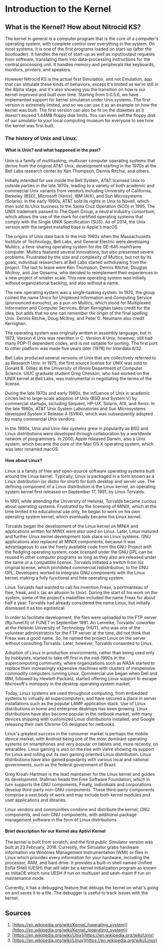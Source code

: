 # Introduction to the Kernel

## What is the Kernel? How about Nitrocid KS?

The kernel in general is a computer program that is the core of a computer's operating system, with complete control over everything in the system. On most systems, it is one of the first programs loaded on start-up (after the bootloader). It handles the rest of start-up as well as input/output requests from software, translating them into data-processing instructions for the central processing unit. It handles memory and peripherals like keyboards, monitors, printers, and speakers.

However Nitrocid KS is the actual first Simulation, and not Emulation, app that can simulate these kinds of behaviors, except it's limited as we're still in the Alpha stage, and it's also showing you the transition on how is our kernel improved and built over time. Starting from 0.0.5.6, we have implemented support for kernel simulation under Unix systems. The first version is extremely limited, and so we can use it as an example on how the kernel was built. The first version can also be fit on the diskettes as it doesn't exceed 1.44MB floppy disk limits. You can even sell the floppy disk of our simulator to your local computing museum for everyone to see how the kernel was first built.

### The history of Unix and Linux.

#### What is Unix? and what happened in the past?

Unix is a family of multitasking, multiuser computer operating systems that derive from the original AT&T Unix, development starting in the 1970s at the Bell Labs research center by Ken Thompson, Dennis Ritchie, and others.

Initially intended for use inside the Bell System, AT&T licensed Unix to outside parties in the late 1970s, leading to a variety of both academic and commercial Unix variants from vendors including University of California, Berkeley (BSD), Microsoft (Xenix), IBM (AIX), and Sun Microsystems (Solaris). In the early 1990s, AT&T sold its rights in Unix to Novell, which then sold its Unix business to the Santa Cruz Operation (SCO) in 1995. The UNIX trademark passed to The Open Group, a neutral industry consortium, which allows the use of the mark for certified operating systems that comply with the Single UNIX Specification (SUS). As of 2014, the Unix version with the largest installed base is Apple's macOS.

The origins of Unix date back to the mid-1960s when the Massachusetts Institute of Technology, Bell Labs, and General Electric were developing Multics, a time-sharing operating system for the GE-645 mainframe computer. Multics featured several innovations, but also presented severe problems. Frustrated by the size and complexity of Multics, but not by its goals, individual researchers at Bell Labs started withdrawing from the project. The last to leave were Ken Thompson, Dennis Ritchie, Douglas McIlroy, and Joe Ossanna, who decided to reimplement their experiences in a new project of smaller scale. This new operating system was initially without organizational backing, and also without a name.

The new operating system was a single-tasking system. In 1970, the group coined the name Unics for Uniplexed Information and Computing Service (pronounced eunuchs), as a pun on Multics, which stood for Multiplexed Information and Computer Services. Brian Kernighan takes credit for the idea, but adds that no one can remember the origin of the final spelling Unix. Dennis Ritchie, Doug McIlroy, and Peter G. Neumann also credit Kernighan.

The operating system was originally written in assembly language, but in 1973, Version 4 Unix was rewritten in C. Version 4 Unix, however, still had many PDP-11 dependent codes, and is not suitable for porting. The first port to other platform was made five years later (1978) for Interdata 8/32.

Bell Labs produced several versions of Unix that are collectively referred to as Research Unix. In 1975, the first source license for UNIX was sold to Donald B. Gillies at the University of Illinois Department of Computer Science. UIUC graduate student Greg Chesson, who had worked on the UNIX kernel at Bell Labs, was instrumental in negotiating the terms of the license.

During the late 1970s and early 1980s, the influence of Unix in academic circles led to large-scale adoption of Unix (BSD and System V) by commercial startups, including Sequent, HP-UX, Solaris, AIX, and Xenix. In the late 1980s, AT&T Unix System Laboratories and Sun Microsystems developed System V Release 4 (SVR4), which was subsequently adopted by many commercial Unix vendors.

In the 1990s, Unix and Unix-like systems grew in popularity as BSD and Linux distributions were developed through collaboration by a worldwide network of programmers. In 2000, Apple released Darwin, also a Unix system, which became the core of the Mac OS X operating system, which was later renamed macOS.

#### How about Linux?

Linux is a family of free and open-source software operating systems built around the Linux kernel. Typically, Linux is packaged in a form known as a Linux distribution (or distro for short) for both desktop and server use. The defining component of a Linux distribution is the Linux kernel, an operating system kernel first released on September 17, 1991, by Linus Torvalds.

In 1991, while attending the University of Helsinki, Torvalds became curious about operating systems. Frustrated by the licensing of MINIX, which at the time limited it to educational use only, he began to work on his own operating system kernel, which eventually became the Linux kernel.

Torvalds began the development of the Linux kernel on MINIX and applications written for MINIX were also used on Linux. Later, Linux matured and further Linux kernel development took place on Linux systems. GNU applications also replaced all MINIX components, because it was advantageous to use the freely available code from the GNU Project with the fledgling operating system; code licensed under the GNU GPL can be reused in other computer programs as long as they also are released under the same or a compatible license. Torvalds initiated a switch from his original license, which prohibited commercial redistribution, to the GNU GPL. Developers worked to integrate GNU components with the Linux kernel, making a fully functional and free operating system.

Linus Torvalds had wanted to call his invention Freax, a portmanteau of free, freak, and x (as an allusion to Unix). During the start of his work on the system, some of the project's makefiles included the name Freax for about half a year. Torvalds had already considered the name Linux, but initially dismissed it as too egotistical.

In order to facilitate development, the files were uploaded to the FTP server (ftp.funet.fi) of FUNET in September 1991. Ari Lemmke, Torvalds' coworker at the Helsinki University of Technology (HUT), who was one of the volunteer administrators for the FTP server at the time, did not think that Freax was a good name. So, he named the project Linux on the server without consulting Torvalds. Later, however, Torvalds consented to Linux.

Adoption of Linux in production environments, rather than being used only by hobbyists, started to take off first in the mid-1990s in the supercomputing community, where organizations such as NASA started to replace their increasingly expensive machines with clusters of inexpensive commodity computers running Linux. Commercial use began when Dell and IBM, followed by Hewlett-Packard, started offering Linux support to escape Microsoft's monopoly in the desktop operating system market.

Today, Linux systems are used throughout computing, from embedded systems to virtually all supercomputers, and have secured a place in server installations such as the popular LAMP application stack. Use of Linux distributions in home and enterprise desktops has been growing. Linux distributions have also become popular in the netbook market, with many devices shipping with customized Linux distributions installed, and Google releasing their own Chrome OS designed for netbooks.

Linux's greatest success in the consumer market is perhaps the mobile device market, with Android being one of the most dominant operating systems on smartphones and very popular on tablets and, more recently, on wearables. Linux gaming is also on the rise with Valve showing its support for Linux and rolling out its own gaming oriented Linux distribution. Linux distributions have also gained popularity with various local and national governments, such as the federal government of Brazil.

Greg Kroah-Hartman is the lead maintainer for the Linux kernel and guides its development. Stallman heads the Free Software Foundation, which in turn supports the GNU components. Finally, individuals and corporations develop third-party non-GNU components. These third-party components comprise a vast body of work and may include both kernel modules and user applications and libraries.

Linux vendors and communities combine and distribute the kernel, GNU components, and non-GNU components, with additional package management software in the form of Linux distributions.

#### Brief description for our Kernel aka Aptivi Kernel

The kernel is built from scratch, and the first public Simulator version was built at 23 February, 2018. Currently, the Simulator grabs hardware information via Windows Management Instrumentation (WMI) or files in Linux which provides every information for your hardware, including the processor, RAM, and hard drive. It provides a built-in shell named Unified Eofla SHell (UESH) that will later be a kernel initialization program as known as InitiaOE which runs UESH if run on multiuser and uesh-maint if run on maintenance mode.

Currently, it has a debugging feature that debugs the kernel on what's going on and saves it to a file. The debugger is useful to track issues with the kernel.

## Sources

1. [https://en.wikipedia.org/wiki/Kernel_(operating_system)](https://en.wikipedia.org/wiki/Kernel_(operating_system))
2. [https://en.wikipedia.org/wiki/Unix](https://en.wikipedia.org/wiki/Unix)
3. [https://en.wikipedia.org/wiki/Linux](https://en.wikipedia.org/wiki/Linux)

